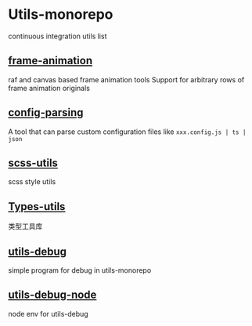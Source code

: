 # Utils-monorepo

continuous integration utils list

## [frame-animation](https://github.com/JusticHentai/frame-animation)

raf and canvas based frame animation tools Support for arbitrary rows of frame animation originals

## [config-parsing](https://github.com/JusticHentai/config-parsing)

A tool that can parse custom configuration files like `xxx.config.js | ts | json`

## [scss-utils](https://github.com/JusticHentai/scss-utils)

scss style utils

## [Types-utils](https://github.com/JusticHentai/types-utils)

类型工具库

## [utils-debug](https://github.com/JusticHentai/utlis-debug)

simple program for debug in utils-monorepo

## [utils-debug-node](https://github.com/JusticHentai/utils-debug-node/tree/4d462ee799243d6ad12fe809818ddb6477fe436c)

node env for utils-debug
